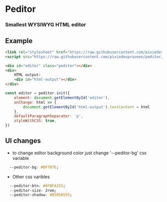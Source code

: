 # Peditor 

### Smallest WYSIWYG HTML editor

## Example

```html
<link rel="stylesheet" href="https://raw.githubusercontent.com/pixiedevpraveen/peditor/master/dist/peditor.css">
<script src="https://raw.githubusercontent.com/pixiedevpraveen/peditor/master/dist/peditor.js"></script>

<div id="editor" class="peditor"></div>
<div>
    HTML output:
    <div id="html-output"></div>
</div>
```

```js
const editor = peditor.init({
    element: document.getElementById('editor'),
    onChange: html => {
        document.getElementById('html-output').textContent = html
    },
    defaultParagraphSeparator: 'p',
    styleWithCSS: true,
})
```

## UI changes
- to change editor background color just change '--peditor-bg' css variable

```css
  --peditor-bg: #BF787E;
``` 

- Other css varibles
```css
  --peditor-btn: #6FBFA255;
  --peditor-size: 2rem;
  --peditor-shadow: #05050555;
``` 